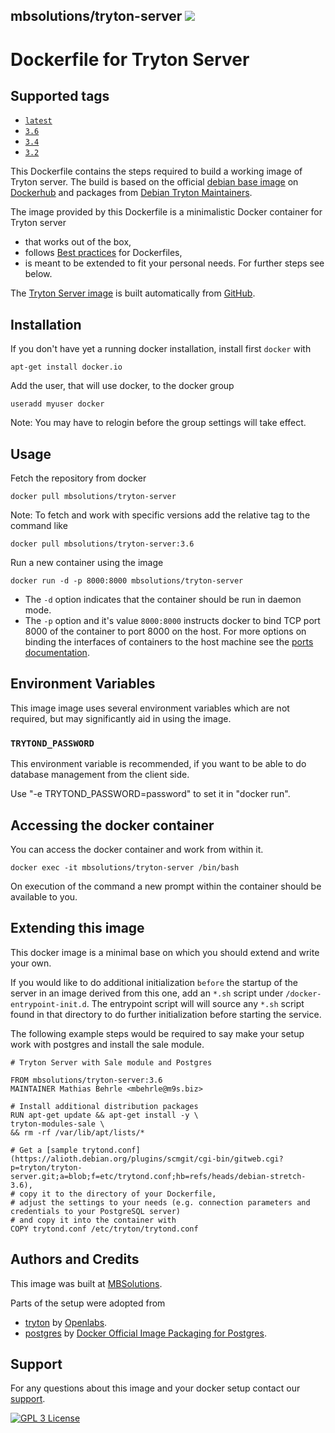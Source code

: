 ## mbsolutions/tryton-server [![](https://img.shields.io/badge/container-ready-green.svg?style=flat)](https://registry.hub.docker.com/u/mbsolutions/tryton-server/)

# Dockerfile for Tryton Server

## Supported tags

- [`latest`](https://github.com/mbehrle/docker-tryton-server/blob/master/Dockerfile)
- [`3.6`](https://github.com/mbehrle/docker-tryton-server/blob/3.6/Dockerfile)
- [`3.4`](https://github.com/mbehrle/docker-tryton-server/blob/3.4/Dockerfile)
- [`3.2`](https://github.com/mbehrle/docker-tryton-server/blob/3.2/Dockerfile)

This Dockerfile contains the steps required to build a working image of
Tryton server. The build is based on the official
[debian base image](https://registry.hub.docker.com/_/debian/) on 
[Dockerhub](https://docs.docker.com/docker-hub/repos/#repositories) and 
packages from [Debian Tryton Maintainers](http://tryton.alioth.debian.org/).

The image provided by this Dockerfile is a minimalistic Docker container
for Tryton server

* that works out of the box,
* follows [Best practices](https://docs.docker.com/articles/dockerfile_best-practices/) for Dockerfiles,
* is meant to be extended to fit your personal needs. For further steps see below.

The [Tryton Server image](https://registry.hub.docker.com/u/mbsolutions/tryton-server/) is built automatically from [GitHub](https://github.com/mbehrle/docker-tryton-server).

## Installation

If you don't have yet a running docker installation, install first `docker` with

    apt-get install docker.io

Add the user, that will use docker, to the docker group

    useradd myuser docker

Note: You may have to relogin before the group settings will take effect.


## Usage

Fetch the repository from docker

    docker pull mbsolutions/tryton-server

Note: To fetch and work with specific versions add the relative tag to the command like

    docker pull mbsolutions/tryton-server:3.6

Run a new container using the image

    docker run -d -p 8000:8000 mbsolutions/tryton-server

* The `-d` option indicates that the container should be run in daemon
  mode.
* The `-p` option and it's value `8000:8000` instructs docker to bind TCP port 8000
  of the container to port 8000 on the host. For more options on binding the interfaces
  of containers to the host machine see the
  [ports documentation](http://docs.docker.io/use/port_redirection/#port-redirection).

## Environment Variables

This image image uses several environment variables which are not required,
but may significantly aid in using the image.

### `TRYTOND_PASSWORD`

This environment variable is recommended, if you want to be able to do
database management from the client side.

Use "-e TRYTOND_PASSWORD=password" to set it in "docker run".

## Accessing the docker container

You can access the docker container and work from within it.

    docker exec -it mbsolutions/tryton-server /bin/bash

On execution of the command a new prompt within the container should be
available to you.

## Extending this image

This docker image is a minimal base on which you should extend and write
your own.

If you would like to do additional initialization `before` the startup of the server
in an image derived from this one, add an `*.sh` script under `/docker-entrypoint-init.d`.
The entrypoint script will will source any `*.sh` script found in that directory
to do further initialization before starting the service.

The following example steps would be required to say
make your setup work with postgres and install the sale module.


    # Tryton Server with Sale module and Postgres

    FROM mbsolutions/tryton-server:3.6
    MAINTAINER Mathias Behrle <mbehrle@m9s.biz>

    # Install additional distribution packages
    RUN apt-get update && apt-get install -y \
    tryton-modules-sale \
    && rm -rf /var/lib/apt/lists/*
        
    # Get a [sample trytond.conf](https://alioth.debian.org/plugins/scmgit/cgi-bin/gitweb.cgi?p=tryton/tryton-server.git;a=blob;f=etc/trytond.conf;hb=refs/heads/debian-stretch-3.6),
    # copy it to the directory of your Dockerfile,
    # adjust the settings to your needs (e.g. connection parameters and credentials to your PostgreSQL server)
    # and copy it into the container with
    COPY trytond.conf /etc/tryton/trytond.conf

## Authors and Credits

This image was built at [MBSolutions](http://www.m9s.biz).

Parts of the setup were adopted from

* [tryton](https://github.com/openlabs/tryton) by [Openlabs](http://www.openlabs.co.in).
* [postgres](https://github.com/docker-library/postgres/) by [Docker Official Image Packaging for Postgres](https://github.com/docker-library/postgres/).

## Support

For any questions about this image and your docker setup contact our [support](mailto:info@m9s.biz).

[![GPL 3 License](https://img.shields.io/badge/license-GPL3-blue.svg?style=flat)](LICENSE)
